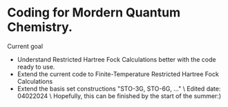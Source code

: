 # Coding for Mordern Quantum Chemistry.
Current goal 
- Understand Restricted Hartree Fock Calculations better with the code ready to use.
- Extend the current code to Finite-Temperature Restricted Hartree Fock Calculations
- Extend the basis set constructions "STO-3G, STO-6G, ..." \\
Edited date: 04022024 \\
Hopefully, this can be finished by the start of the summer:)

